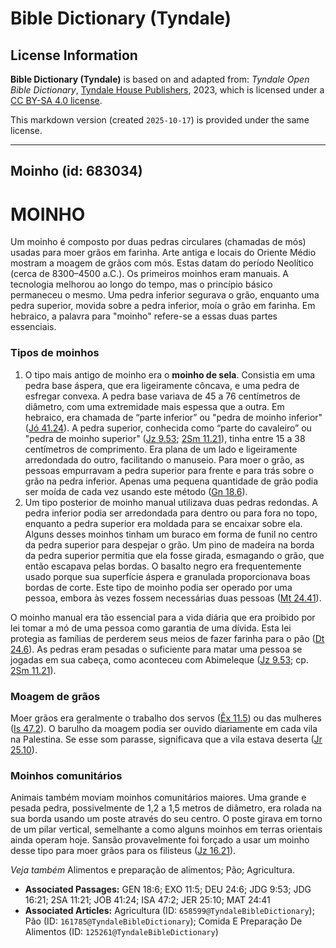 # Bible Dictionary (Tyndale)

## License Information

**Bible Dictionary (Tyndale)** is based on and adapted from: _Tyndale Open Bible Dictionary_, [Tyndale House Publishers](https://tyndaleopenresources.com/), 2023, which is licensed under a [CC BY-SA 4.0 license](https://creativecommons.org/licenses/by-sa/4.0/legalcode.en).

This markdown version (created `2025-10-17`) is provided under the same license.



--------------------------------

## Moinho (id: 683034)

MOINHO
======

Um moinho é composto por duas pedras circulares (chamadas de mós) usadas para moer grãos em farinha. Arte antiga e locais do Oriente Médio mostram a moagem de grãos com mós. Estas datam do período Neolítico (cerca de 8300–4500 a.C.). Os primeiros moinhos eram manuais. A tecnologia melhorou ao longo do tempo, mas o princípio básico permaneceu o mesmo. Uma pedra inferior segurava o grão, enquanto uma pedra superior, movida sobre a pedra inferior, moía o grão em farinha. Em hebraico, a palavra para "moinho" refere\-se a essas duas partes essenciais.

### Tipos de moinhos

1. O tipo mais antigo de moinho era o **moinho de sela**. Consistia em uma pedra base áspera, que era ligeiramente côncava, e uma pedra de esfregar convexa. A pedra base variava de 45 a 76 centímetros de diâmetro, com uma extremidade mais espessa que a outra. Em hebraico, era chamada de “parte inferior” ou "pedra de moinho inferior" ([Jó 41\.24](https://ref.ly/Job41:24)). A pedra superior, conhecida como “parte do cavaleiro” ou "pedra de moinho superior" ([Jz 9\.53](https://ref.ly/Judg9:53); [2Sm 11\.21](https://ref.ly/2Sam11:21)), tinha entre 15 a 38 centímetros de comprimento. Era plana de um lado e ligeiramente arredondada do outro, facilitando o manuseio. Para moer o grão, as pessoas empurravam a pedra superior para frente e para trás sobre o grão na pedra inferior. Apenas uma pequena quantidade de grão podia ser moída de cada vez usando este método ([Gn 18\.6](https://ref.ly/Gen18:6)).
2. Um tipo posterior de moinho manual utilizava duas pedras redondas. A pedra inferior podia ser arredondada para dentro ou para fora no topo, enquanto a pedra superior era moldada para se encaixar sobre ela. Alguns desses moinhos tinham um buraco em forma de funil no centro da pedra superior para despejar o grão. Um pino de madeira na borda da pedra superior permitia que ela fosse girada, esmagando o grão, que então escapava pelas bordas. O basalto negro era frequentemente usado porque sua superfície áspera e granulada proporcionava boas bordas de corte. Este tipo de moinho podia ser operado por uma pessoa, embora às vezes fossem necessárias duas pessoas ([Mt 24\.41](https://ref.ly/Matt24:41)).

O moinho manual era tão essencial para a vida diária que era proibido por lei tomar a mó de uma pessoa como garantia de uma dívida. Esta lei protegia as famílias de perderem seus meios de fazer farinha para o pão ([Dt 24\.6](https://ref.ly/Deut24:6)). As pedras eram pesadas o suficiente para matar uma pessoa se jogadas em sua cabeça, como aconteceu com Abimeleque ([Jz 9\.53](https://ref.ly/Judg9:53); cp. [2Sm 11\.21](https://ref.ly/2Sam11:21)).

### Moagem de grãos

Moer grãos era geralmente o trabalho dos servos ([Êx 11\.5](https://ref.ly/Exod11:5)) ou das mulheres ([Is 47\.2](https://ref.ly/Isa47:2)). O barulho da moagem podia ser ouvido diariamente em cada vila na Palestina. Se esse som parasse, significava que a vila estava deserta ([Jr 25\.10](https://ref.ly/Jer25:10)).

### Moinhos comunitários

Animais também moviam moinhos comunitários maiores. Uma grande e pesada pedra, possivelmente de 1,2 a 1,5 metros de diâmetro, era rolada na sua borda usando um poste através do seu centro. O poste girava em torno de um pilar vertical, semelhante a como alguns moinhos em terras orientais ainda operam hoje. Sansão provavelmente foi forçado a usar um moinho desse tipo para moer grãos para os filisteus ([Jz 16\.21](https://ref.ly/Judg16:21)).

*Veja também* Alimentos e preparação de alimentos; Pão; Agricultura.

* **Associated Passages:** GEN 18:6; EXO 11:5; DEU 24:6; JDG 9:53; JDG 16:21; 2SA 11:21; JOB 41:24; ISA 47:2; JER 25:10; MAT 24:41
* **Associated Articles:** Agricultura (ID: `658599@TyndaleBibleDictionary`); Pão (ID: `161785@TyndaleBibleDictionary`); Comida E Preparação De Alimentos (ID: `125261@TyndaleBibleDictionary`)

